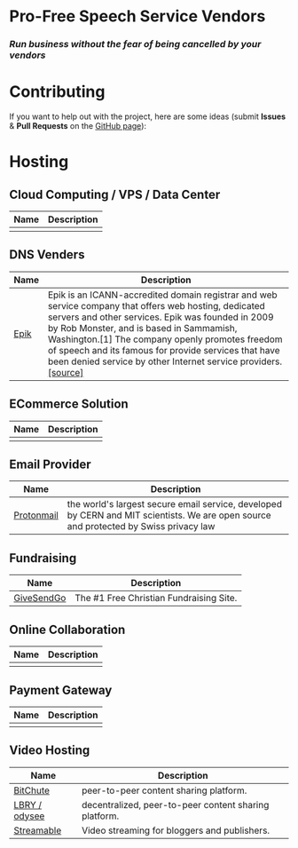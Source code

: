 # Pro-Free Speech Service Vendors
### *Run business without the fear of being cancelled by your vendors*

# Contributing

If you want to help out with the project, here are some ideas (submit **Issues** & **Pull Requests** on the [GitHub page](https://github.com/elderengineer/freespeech)):

# Hosting

## Cloud Computing / VPS / Data Center

| Name | Description |
| ---- | ----------- |
|  |  |

## DNS Venders

| Name | Description |
| ---- | ----------- |
| [Epik](https://www.epik.com/) | Epik is an ICANN-accredited domain registrar and web service company that offers web hosting, dedicated servers and other services. Epik was founded in 2009 by Rob Monster, and is based in Sammamish, Washington.[1] The company openly promotes freedom of speech and its famous for provide services that have been denied service by other Internet service providers. [[source]](https://en.wikipedia.org/wiki/Epik_(company)) |

## ECommerce Solution

| Name | Description |
| ---- | ----------- |
|  |  |


## Email Provider

| Name | Description |
| ---- | ----------- |
| [Protonmail](https://prontomail.com) | the world's largest secure email service, developed by CERN and MIT scientists. We are open source and protected by Swiss privacy law | 

## Fundraising

| Name | Description |
| ---- | ----------- |
| [GiveSendGo](https://www.givesendgo.com) | The #1 Free Christian Fundraising Site. |


## Online Collaboration

| Name | Description |
| ---- | ----------- |
|  |  |

## Payment Gateway

| Name | Description |
| ---- | ----------- |
|  |  |


## Video Hosting

| Name | Description |
| ---- | ----------- |
| [BitChute](https://www.bitchute.com/) | peer-to-peer content sharing platform. |
| [LBRY / odysee](https://odysee.com/)  | decentralized, peer-to-peer content sharing platform. |
| [Streamable](https://streamable.com) | Video streaming for bloggers and publishers. |




